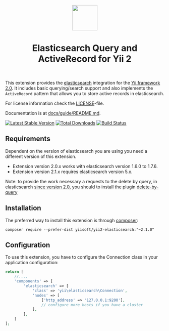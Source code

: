 <p align="center">
    <a href="https://www.elastic.co/products/elasticsearch" target="_blank" rel="external">
        <img src="https://static-www.elastic.co/assets/blt45b0886c90beceee/logo-elastic.svg" height="80px">
    </a>
    <h1 align="center">Elasticsearch Query and ActiveRecord for Yii 2</h1>
    <br>
</p>

This extension provides the [elasticsearch](https://www.elastic.co/products/elasticsearch) integration for the [Yii framework 2.0](http://www.yiiframework.com).
It includes basic querying/search support and also implements the `ActiveRecord` pattern that allows you to store active
records in elasticsearch.

For license information check the [LICENSE](LICENSE.md)-file.

Documentation is at [docs/guide/README.md](docs/guide/README.md).

[![Latest Stable Version](https://poser.pugx.org/yiisoft/yii2-elasticsearch/v/stable.png)](https://packagist.org/packages/yiisoft/yii2-elasticsearch)
[![Total Downloads](https://poser.pugx.org/yiisoft/yii2-elasticsearch/downloads.png)](https://packagist.org/packages/yiisoft/yii2-elasticsearch)
[![Build Status](https://travis-ci.org/yiisoft/yii2-elasticsearch.svg?branch=master)](https://travis-ci.org/yiisoft/yii2-elasticsearch)

Requirements
------------

Dependent on the version of elasticsearch you are using you need a different version of this extension.

- Extension version 2.0.x works with elasticsearch version 1.6.0 to 1.7.6.
- Extension version 2.1.x requires elasticsearch version 5.x.

Note: to provide the work necessary a requests to the delete by query, in elasticsearch [since version 2.0](https://www.elastic.co/guide/en/elasticsearch/reference/1.7/docs-delete-by-query.html), you should to install the plugin [delete-by-query](https://www.elastic.co/guide/en/elasticsearch/plugins/2.3/plugins-delete-by-query.html)

Installation
------------

The preferred way to install this extension is through [composer](http://getcomposer.org/download/):


```
composer require --prefer-dist yiisoft/yii2-elasticsearch:"~2.1.0"
```

Configuration
-------------

To use this extension, you have to configure the Connection class in your application configuration:

```php
return [
    //....
    'components' => [
        'elasticsearch' => [
            'class' => 'yii\elasticsearch\Connection',
            'nodes' => [
                ['http_address' => '127.0.0.1:9200'],
                // configure more hosts if you have a cluster
            ],
        ],
    ]
];
```
